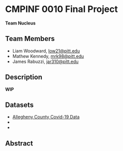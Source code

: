 # CMPINF 0010 Final Project
**Team Nucleus**

## Team Members
* Liam Woodward, low21@pitt.edu
* Mathew Kennedy, mrk98@pitt.edu
* James Rabuzzi, jar310@pitt.edu

## Description

**WIP**

## Datasets
* [Allegheny County Covid-19 Data](https://data.wprdc.org/dataset/allegheny-county-covid-19-tests-cases-and-deaths/resource/0f214885-ff3e-44e1-9963-e9e9062a04d1)
*
*

## Abstract
